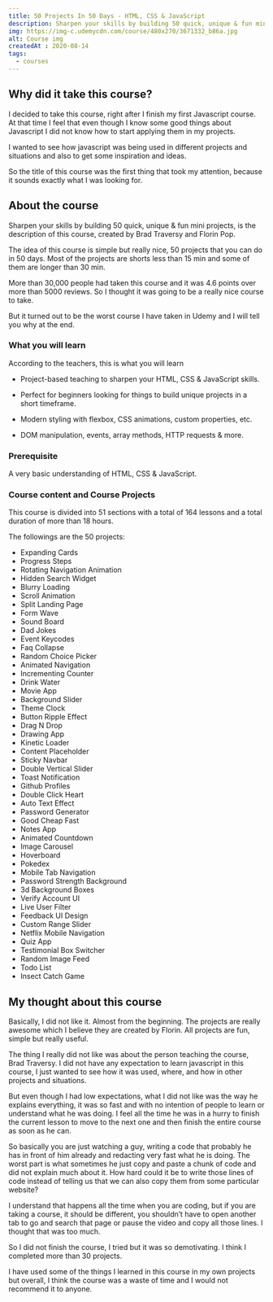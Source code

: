 ```yaml
---
title: 50 Projects In 50 Days - HTML, CSS & JavaScript
description: Sharpen your skills by building 50 quick, unique & fun mini projects.
img: https://img-c.udemycdn.com/course/480x270/3671332_b86a.jpg
alt: Course img
createdAt : 2020-08-14
tags:
  - courses
---
```


## Why did it take this course?

I decided to take this course, right after I finish my first Javascript course. At that time I feel that even though I know some good things about Javascript I did not know how to start applying them in my projects.

I wanted to see how javascript was being used in different projects and situations and also to get some inspiration and ideas.

So the title of this course was the first thing that took my attention, because it sounds exactly what I was looking for.

## About the course

Sharpen your skills by building 50 quick, unique & fun mini projects, is the description of this course, created by Brad Traversy and Florin Pop.

The idea of this course is simple but really nice, 50 projects that you can do in 50 days. Most of the projects are shorts less than 15 min and some of them are longer than 30 min.

More than 30,000 people had taken this course and it was 4.6 points over more than 5000 reviews. So I thought it was going to be a really nice course to take.

But it turned out to be the worst course I have taken in Udemy and I will tell you why at the end.

### What you will learn

According to the teachers, this is what you will learn

- Project-based teaching to sharpen your HTML, CSS & JavaScript skills.

- Perfect for beginners looking for things to build unique projects in a short timeframe.

- Modern styling with flexbox, CSS animations, custom properties, etc.

- DOM manipulation, events, array methods, HTTP requests & more.

### Prerequisite

A very basic understanding of HTML, CSS & JavaScript.

### Course content and Course Projects

This course is divided into 51 sections with a total of 164 lessons and a total duration of more than 18 hours.

The followings are the 50 projects:

- Expanding Cards
- Progress Steps
- Rotating Navigation Animation
- Hidden Search Widget
- Blurry Loading
- Scroll Animation
- Split Landing Page
- Form Wave
- Sound Board
- Dad Jokes
- Event Keycodes
- Faq Collapse
- Random Choice Picker
- Animated Navigation
- Incrementing Counter
- Drink Water
- Movie App
- Background Slider
- Theme Clock
- Button Ripple Effect
- Drag N Drop
- Drawing App
- Kinetic Loader
- Content Placeholder
- Sticky Navbar
- Double Vertical Slider
- Toast Notification
- Github Profiles
- Double Click Heart
- Auto Text Effect
- Password Generator
- Good Cheap Fast
- Notes App
- Animated Countdown
- Image Carousel
- Hoverboard
- Pokedex
- Mobile Tab Navigation
- Password Strength Background
- 3d Background Boxes
- Verify Account UI
- Live User Filter
- Feedback UI Design
- Custom Range Slider
- Netflix Mobile Navigation
- Quiz App
- Testimonial Box Switcher
- Random Image Feed
- Todo List
- Insect Catch Game

## My thought about this course

Basically, I did not like it. Almost from the beginning. The projects are really awesome which I believe they are created by Florin. All projects are fun, simple but really useful.

The thing I really did not like was about the person teaching the course, Brad Traversy. I did not have any expectation to learn javascript in this course, I just wanted to see how it was used, where, and how in other projects and situations.

But even though I had low expectations, what I did not like was the way he explains everything, it was so fast and with no intention of people to learn or understand what he was doing. I feel all the time he was in a hurry to finish the current lesson to move to the next one and then finish the entire course as soon as he can.

So basically you are just watching a guy, writing a code that probably he has in front of him already and redacting very fast what he is doing. The worst part is what sometimes he just copy and paste a chunk of code and did not explain much about it. How hard could it be to write those lines of code instead of telling us that we can also copy them from some particular website?

I understand that happens all the time when you are coding, but if you are taking a course, it should be different, you shouldn’t have to open another tab to go and search that page or pause the video and copy all those lines. I thought that was too much.

So I did not finish the course, I tried but it was so demotivating. I think I completed more than 30 projects.

I have used some of the things I learned in this course in my own projects but overall, I think the course was a waste of time and I would not recommend it to anyone.
